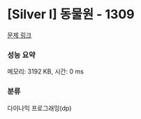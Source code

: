 # [Silver I] 동물원 - 1309 

[문제 링크](https://www.acmicpc.net/problem/1309) 

### 성능 요약

메모리: 3192 KB, 시간: 0 ms

### 분류

다이나믹 프로그래밍(dp)

